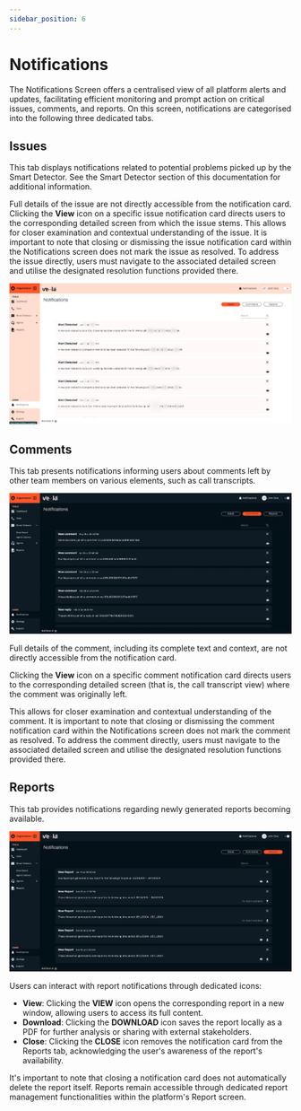 ```yaml
---
sidebar_position: 6
---
```


# Notifications


The Notifications Screen offers a centralised view of all platform alerts and updates, facilitating efficient monitoring 
and prompt action on critical issues, comments, and reports. On this screen, notifications are categorised into the
 following three dedicated tabs.


## Issues

This tab displays notifications related to potential problems picked up by the Smart Detector. See the Smart Detector 
section of this documentation for additional information.

Full details of the issue are not directly accessible from the notification card. Clicking the **View** icon on a specific issue notification card directs users to the corresponding detailed screen from which the issue stems. This allows for closer examination and contextual understanding of the issue.  It is important to note that closing or dismissing the issue notification card within the Notifications screen does not  mark the issue as resolved. To address the issue directly, users must navigate to the associated detailed screen and  utilise the designated resolution functions provided there.

![alt text](notifications-alerts.png)


## Comments

This tab presents notifications informing users about comments left by other team members on various elements, such as call transcripts.

![alt text](notifications-comments.png)

Full details of the comment, including its complete text and context, are not directly accessible from the notification card. 
 
Clicking the **View** icon on a specific comment notification card directs users to the corresponding detailed screen (that is, the call transcript view) where the comment was originally left. 

This allows for closer examination and contextual understanding of the comment. It is important to note that closing or dismissing the comment notification card within the Notifications screen does not mark the comment as resolved. To address the comment directly, users must navigate to the associated detailed screen and utilise the designated resolution functions provided there.


## Reports

This tab provides notifications regarding newly generated reports becoming available.

![alt text](notifications-reports.png)

Users can interact with report notifications through dedicated icons:

- **View**: Clicking the **VIEW** icon opens the corresponding report in a new window, allowing users to access its full content. 
- **Download**: Clicking the **DOWNLOAD** icon saves the report locally as a PDF for further analysis or sharing with external stakeholders. 
- **Close**: Clicking the **CLOSE** icon removes the notification card from the Reports tab, acknowledging the user's awareness of the report's availability.

It's important to note that closing a notification card does not automatically delete the report itself. Reports remain accessible through dedicated report management functionalities within the platform's Report screen.
